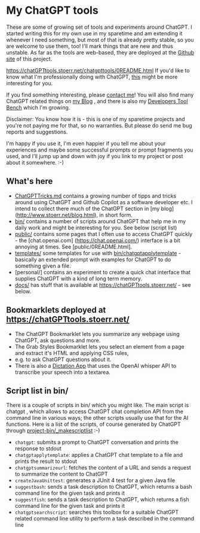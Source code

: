 # My ChatGPT tools

These are some of growing set of tools and experiments around ChatGPT.
I started writing this for my own use in my sparetime and am extending it whenever I need something,
but most of that is already pretty stable, so you are welcome to use them, too!
I'll mark things that are new and thus unstable.
As far as the tools are web-based, they are deployed at the
[Github site](https://chatGPTtools.stoerr.net/) of this project.

https://chatGPTtools.stoerr.net/chatgpttools/0README.html
If you'd like to know what I'm professionally doing with ChatGPT,
[this](https://github.com/ist-dresden/composum-chatgpt-integration) might be more interesting for you.

If you find something interesting, please [contact me](http://www.stoerr.net/)!
You will also find many ChatGPT related things on [my Blog](http://www.stoerr.net/blog.html) , and there is also my
[Developers Tool Bench](https://github.com/stoerr/DevelopersChatGPTToolBench) which I'm growing.

Disclaimer: You know how it is - this is one of my sparetime projects and you're not paying me for that, so no 
warranties. But please do send me bug reports and suggestions.

I'm happy if you use it, I'm even happier if you tell me about your experiences and maybe some successful 
prompts or prompt fragments you used, and I'll jump up and down with joy if you link to my project or post about it 
somewhere. :-)

## What's here

- [ChatGPTTricks.md](ChatGPTTricks.md) contains a growing number of tipps and tricks around using ChatGPT and Github
  Copilot as a software developer etc. I intend to collect there much of the ChatGPT section in [my blog]
  (http://www.stoerr.net/blog.html), in short form.
- [bin/](bin/) contains a number of scripts around ChatGPT that help me in my daily work and might be interesting for
  you. See below (script list)
- [public/](docs/chatgpttools/) contains some pages that I often use to access ChatGPT quickly - the [chat.openai.com]
  (https://chat.openai.com/) interface is a bit annoying at times. See [public/0README.html].
- [templates/](templates/) some templates for use with [bin/chatgptapplytemplate](bin/chatgptapplytemplate) -
  basically an extended prompt with examples for ChatGPT to do something given a file.
- [personal/] contains an experiment to create a quick chat interface that supplies ChatGPT with a kind of long term
  memory.
- [docs/](docs/) has stuff that is available at https://chatGPTtools.stoerr.net/ - see below. 

## Bookmarklets deployed at https://chatGPTtools.stoerr.net/

- The ChatGPT Bookmarklet lets you summarize any webpage using ChatGPT, ask questions and more.
- The Grab Styles Bookmarklet lets you select an element from a page and extract it's HTML and applying CSS rules,
- e.g. to ask ChatGPT questions about it.
- There is also a [Dictation App](https://chatGPTtools.stoerr.net/dictation/index.html) that uses the OpenAI whisper 
  API to transcribe your speech into a textarea.

## Script list in bin/

There is a couple of scripts in bin/ which you might like. The main script is chatgpt , which allows to access
ChatGPT chat completion API from the command line in various ways; the other scripts usually use that for the AI
functions. Here is a list of the scripts, of course generated by ChatGPT through
[project-bin/_makescriptlist](project-bin/_makescriptlist) :-)

<!-- Start scriptlist -->

- `chatgpt`: submits a prompt to ChatGPT conversation and prints the response to stdout
- `chatgptapplytemplate`: applies a ChatGPT chat template to a file and prints the result to stdout
- `chatgptsummarizeurl`: fetches the content of a URL and sends a request to summarize the content to ChatGPT
- `createJavaUnittest`: generates a JUnit 4 test for a given Java file
- `suggestbash`: sends a task description to ChatGPT, which returns a bash command line for the given task and prints it
- `suggestfish`: sends a task description to ChatGPT, which returns a fish command line for the given task and prints it
- `chatgptsearchscript`: searches this toolbox for a suitable ChatGPT related command line utility to perform a task
  described in the command line

<!-- End scriptlist -->
